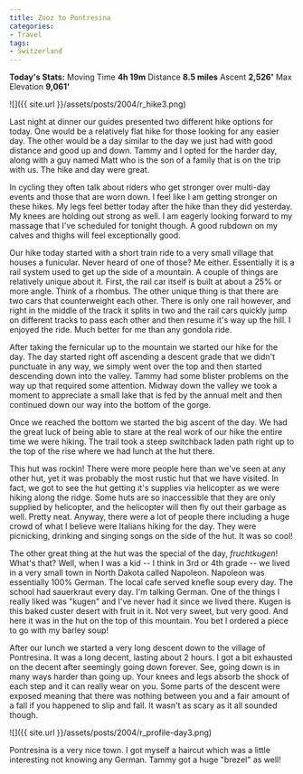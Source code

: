 ```yaml
---
title: Zuoz to Pontresina
categories:
- Travel
tags:
- Switzerland
---
```


**Today's Stats:** Moving Time **4h 19m** Distance **8.5 miles** Ascent **2,526'** Max Elevation **9,061'**


![]({{ site.url }}/assets/posts/2004/r_hike3.png)

Last night at dinner our guides presented two different hike options for today. One would be a relatively flat hike for those looking for any easier day. The other would be a day similar to the day we just had with good distance and good up and down. Tammy and I opted for the harder day, along with a guy named Matt who is the son of a family that is on the trip with us. The hike and day were great.

In cycling they often talk about riders who get stronger over multi-day events and those that are worn down. I feel like I am getting stronger on these hikes. My legs feel better today after the hike than they did yesterday. My knees are holding out strong as well. I am eagerly looking forward to my massage that I've scheduled for tonight though. A good rubdown on my calves and thighs will feel exceptionally good.

Our hike today started with a short train ride to a very small village that houses a funicular. Never heard of one of those? Me either. Essentially it is a rail system used to get up the side of a mountain. A couple of things are relatively unique about it. First, the rail car itself is built at about a 25% or more angle. Think of a rhombus. The other unique thing is that there are two cars that counterweight each other. There is only one rail however, and right in the middle of the track it splits in two and the rail cars quickly jump on different tracks to pass each other and then resume it's way up the hill. I enjoyed the ride. Much better for me than any gondola ride.

After taking the fernicular up to the mountain we started our hike for the day. The day started right off ascending a descent grade that we didn't punctuate in any way, we simply went over the top and then started descending down into the valley. Tammy had some blister problems on the way up that required some attention. Midway down the valley we took a moment to appreciate a small lake that is fed by the annual melt and then continued down our way into the bottom of the gorge.

Once we reached the bottom we started the big ascent of the day. We had the great luck of being able to stare at the real work of our hike the entire time we were hiking. The trail took a steep switchback laden path right up to the top of the rise where we had lunch at the hut there.

This hut was rockin! There were more people here than we've seen at any other hut, yet it was probably the most rustic hut that we have visited. In fact, we got to see the hut getting it's supplies via helicopter as we were hiking along the ridge. Some huts are so inaccessible that they are only supplied by helicopter, and the helicopter will then fly out their garbage as well. Pretty neat. Anyway, there were a lot of people there including a huge crowd of what I believe were Italians hiking for the day. They were picnicking, drinking and singing songs on the side of the hut. It was so cool!

The other great thing at the hut was the special of the day, _fruchtkugen_! What's that? Well, when I was a kid -- I think in 3rd or 4th grade -- we lived in a very small town in North Dakota called Napoleon. Napoleon was essentially 100% German. The local cafe served knefle soup every day. The school had sauerkraut every day. I'm talking German. One of the things I really liked was "kugen" and I've never had it since we lived there. Kugen is this baked custer desert with fruit in it. Not very sweet, but very good. And here it was in the hut on the top of this mountain. You bet I ordered a piece to go with my barley soup!

After our lunch we started a very long descent down to the village of Pontresina. It was a long decent, lasting about 2 hours. I got a bit exhausted on the decent after seemingly going down forever. See, going down is in many ways harder than going up. Your knees and legs absorb the shock of each step and it can really wear on you. Some parts of the descent were exposed meaning that there was nothing between you and a fair amount of a fall if you happened to slip and fall. It wasn't as scary as it all sounded though.

![]({{ site.url }}/assets/posts/2004/r_profile-day3.png)

Pontresina is a very nice town. I got myself a haircut which was a little interesting not knowing any German. Tammy got a huge "brezel" as well!
